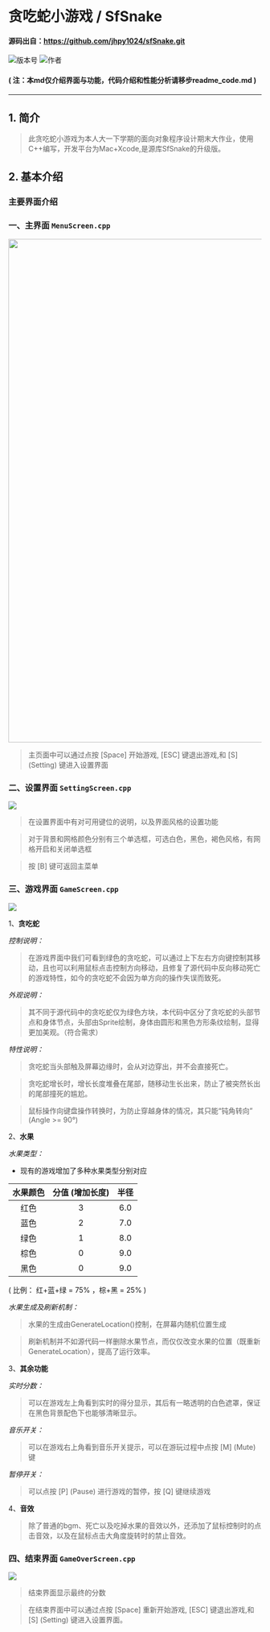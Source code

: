 # 贪吃蛇小游戏 / SfSnake
#### 源码出自：https://github.com/jhpy1024/sfSnake.git
![版本号](https://img.shields.io/badge/Version-ALpha--0.0.1-blue) ![作者](https://img.shields.io/badge/Author-Xzy-orange)  
#### ( 注：本md仅介绍界面与功能，代码介绍和性能分析请移步readme_code.md )
---
## 1. 简介
> 此贪吃蛇小游戏为本人大一下学期的面向对象程序设计期末大作业，使用C++编写，开发平台为Mac+Xcode,是源库SfSnake的升级版。

## 2. 基本介绍
### **主要界面介绍**

### 一、主界面  ```MenuScreen.cpp```

<img src="https://s1.ax1x.com/2020/06/12/tOEYAP.png" width =1000px />

> 主页面中可以通过点按 [Space] 开始游戏, [ESC] 键退出游戏,和 [S] (Setting) 键进入设置界面

### 二、设置界面 ```SettingScreen.cpp```

<img src="https://s1.ax1x.com/2020/06/12/tOVOI0.png" />

> 在设置界面中有对可用键位的说明，以及界面风格的设置功能

> 对于背景和网格颜色分别有三个单选框，可选白色，黑色，褐色风格，有网格开启和关闭单选框

> 按 [B] 键可返回主菜单

### 三、游戏界面 ```GameScreen.cpp```

<img src="https://s1.ax1x.com/2020/06/12/tOZ2y4.png"/>

1、**贪吃蛇**

_控制说明：_
> 在游戏界面中我们可看到绿色的贪吃蛇，可以通过上下左右方向键控制其移动，且也可以利用鼠标点击控制方向移动，且修复了源代码中反向移动死亡的游戏特性，如今的贪吃蛇不会因为单方向的操作失误而致死。

_外观说明：_
> 其不同于源代码中的贪吃蛇仅为绿色方块，本代码中区分了贪吃蛇的头部节点和身体节点，头部由Sprite绘制，身体由圆形和黑色方形条纹绘制，显得更加美观。（符合需求）

_特性说明：_
> 贪吃蛇当头部触及屏幕边缘时，会从对边穿出，并不会直接死亡。

> 贪吃蛇增长时，增长长度堆叠在尾部，随移动生长出来，防止了被突然长出的尾部撞死的尴尬。

> 鼠标操作向键盘操作转换时，为防止穿越身体的情况，其只能“钝角转向” (Angle >= 90°)

2、**水果**

_水果类型：_
* 现有的游戏增加了多种水果类型分别对应

| 水果颜色 | 分值 (增加长度) | 半径 |
| :---: | :---: | :---: |
| 红色 | 3 | 6.0 |
| 蓝色 | 2 | 7.0 |
| 绿色 | 1 | 8.0 |
| 棕色 | 0 | 9.0 |
| 黑色 | 0 | 9.0 |
( 比例： 红+蓝+绿 = 75% ，棕+黑 = 25% )

_水果生成及刷新机制：_
> 水果的生成由GenerateLocation()控制，在屏幕内随机位置生成

> 刷新机制并不如源代码一样删除水果节点，而仅仅改变水果的位置（既重新GenerateLocation），提高了运行效率。

3、**其余功能**

_实时分数：_
> 可以在游戏左上角看到实时的得分显示，其后有一略透明的白色遮罩，保证在黑色背景配色下也能够清晰显示。
 
_音乐开关：_
> 可以在游戏右上角看到音乐开关提示，可以在游玩过程中点按 [M] (Mute) 键

_暂停开关：_
> 可以点按 [P] (Pause) 进行游戏的暂停，按 [Q] 键继续游戏

4、**音效**

> 除了普通的bgm、死亡以及吃掉水果的音效以外，还添加了鼠标控制时的点击音效，以及在鼠标点击大角度旋转时的禁止音效。

### 四、结束界面 ```GameOverScreen.cpp```

<img src="https://s1.ax1x.com/2020/06/12/tONjxJ.png"/>

> 结束界面显示最终的分数

> 在结束界面中可以通过点按 [Space] 重新开始游戏, [ESC] 键退出游戏,和 [S] (Setting) 键进入设置界面。